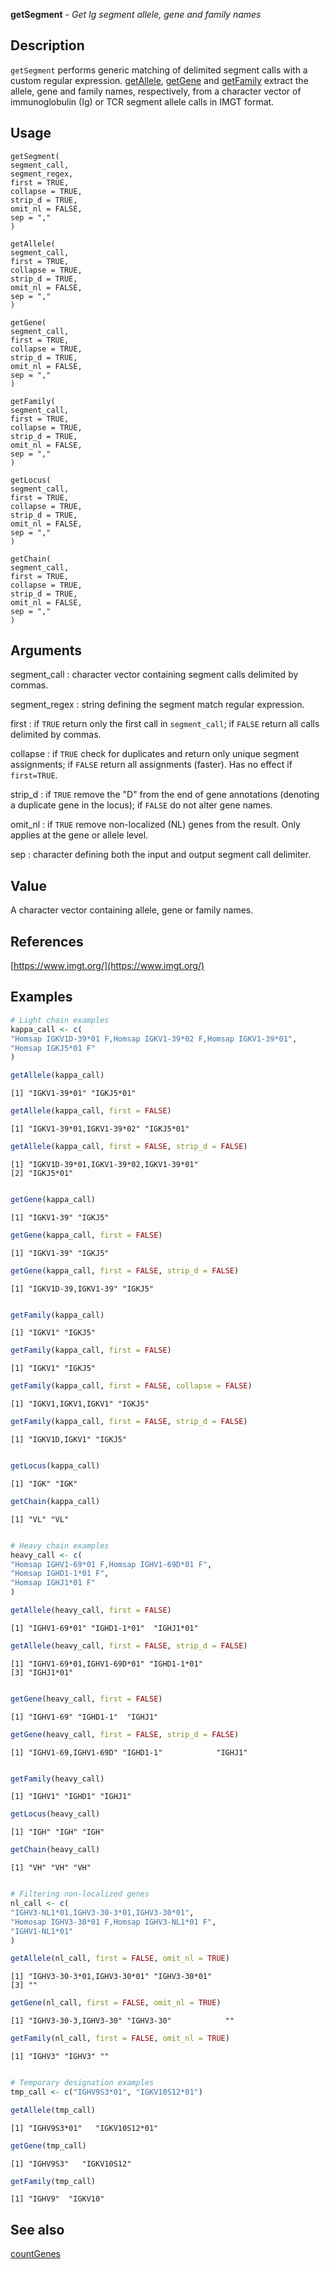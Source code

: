 **getSegment** - *Get Ig segment allele, gene and family names*

Description
--------------------

`getSegment` performs generic matching of delimited segment calls with a custom
regular expression. [getAllele](getSegment.md), [getGene](getSegment.md) and [getFamily](getSegment.md) extract
the allele, gene and family names, respectively, from a character vector of
immunoglobulin (Ig) or TCR segment allele calls in IMGT format.


Usage
--------------------
```
getSegment(
segment_call,
segment_regex,
first = TRUE,
collapse = TRUE,
strip_d = TRUE,
omit_nl = FALSE,
sep = ","
)
```
```
getAllele(
segment_call,
first = TRUE,
collapse = TRUE,
strip_d = TRUE,
omit_nl = FALSE,
sep = ","
)
```
```
getGene(
segment_call,
first = TRUE,
collapse = TRUE,
strip_d = TRUE,
omit_nl = FALSE,
sep = ","
)
```
```
getFamily(
segment_call,
first = TRUE,
collapse = TRUE,
strip_d = TRUE,
omit_nl = FALSE,
sep = ","
)
```
```
getLocus(
segment_call,
first = TRUE,
collapse = TRUE,
strip_d = TRUE,
omit_nl = FALSE,
sep = ","
)
```
```
getChain(
segment_call,
first = TRUE,
collapse = TRUE,
strip_d = TRUE,
omit_nl = FALSE,
sep = ","
)
```

Arguments
-------------------

segment_call
:   character vector containing segment calls delimited by commas.

segment_regex
:   string defining the segment match regular expression.

first
:   if `TRUE` return only the first call in
`segment_call`; if `FALSE` return all calls
delimited by commas.

collapse
:   if `TRUE` check for duplicates and return only unique
segment assignments; if `FALSE` return all assignments
(faster). Has no effect if `first=TRUE`.

strip_d
:   if `TRUE` remove the "D" from the end of gene annotations
(denoting a duplicate gene in the locus);
if `FALSE` do not alter gene names.

omit_nl
:   if `TRUE` remove non-localized (NL) genes from the result.
Only applies at the gene or allele level.

sep
:   character defining both the input and output segment call
delimiter.




Value
-------------------

A character vector containing allele, gene or family names.


References
-------------------

[https://www.imgt.org/](https://www.imgt.org/)



Examples
-------------------

```R
# Light chain examples
kappa_call <- c(
"Homsap IGKV1D-39*01 F,Homsap IGKV1-39*02 F,Homsap IGKV1-39*01",
"Homsap IGKJ5*01 F"
)

getAllele(kappa_call)

```


```
[1] "IGKV1-39*01" "IGKJ5*01"   

```


```R
getAllele(kappa_call, first = FALSE)

```


```
[1] "IGKV1-39*01,IGKV1-39*02" "IGKJ5*01"               

```


```R
getAllele(kappa_call, first = FALSE, strip_d = FALSE)

```


```
[1] "IGKV1D-39*01,IGKV1-39*02,IGKV1-39*01"
[2] "IGKJ5*01"                            

```


```R

getGene(kappa_call)

```


```
[1] "IGKV1-39" "IGKJ5"   

```


```R
getGene(kappa_call, first = FALSE)

```


```
[1] "IGKV1-39" "IGKJ5"   

```


```R
getGene(kappa_call, first = FALSE, strip_d = FALSE)

```


```
[1] "IGKV1D-39,IGKV1-39" "IGKJ5"             

```


```R

getFamily(kappa_call)

```


```
[1] "IGKV1" "IGKJ5"

```


```R
getFamily(kappa_call, first = FALSE)

```


```
[1] "IGKV1" "IGKJ5"

```


```R
getFamily(kappa_call, first = FALSE, collapse = FALSE)

```


```
[1] "IGKV1,IGKV1,IGKV1" "IGKJ5"            

```


```R
getFamily(kappa_call, first = FALSE, strip_d = FALSE)

```


```
[1] "IGKV1D,IGKV1" "IGKJ5"       

```


```R

getLocus(kappa_call)

```


```
[1] "IGK" "IGK"

```


```R
getChain(kappa_call)

```


```
[1] "VL" "VL"

```


```R

# Heavy chain examples
heavy_call <- c(
"Homsap IGHV1-69*01 F,Homsap IGHV1-69D*01 F",
"Homsap IGHD1-1*01 F",
"Homsap IGHJ1*01 F"
)

getAllele(heavy_call, first = FALSE)

```


```
[1] "IGHV1-69*01" "IGHD1-1*01"  "IGHJ1*01"   

```


```R
getAllele(heavy_call, first = FALSE, strip_d = FALSE)

```


```
[1] "IGHV1-69*01,IGHV1-69D*01" "IGHD1-1*01"              
[3] "IGHJ1*01"                

```


```R

getGene(heavy_call, first = FALSE)

```


```
[1] "IGHV1-69" "IGHD1-1"  "IGHJ1"   

```


```R
getGene(heavy_call, first = FALSE, strip_d = FALSE)

```


```
[1] "IGHV1-69,IGHV1-69D" "IGHD1-1"            "IGHJ1"             

```


```R

getFamily(heavy_call)

```


```
[1] "IGHV1" "IGHD1" "IGHJ1"

```


```R
getLocus(heavy_call)

```


```
[1] "IGH" "IGH" "IGH"

```


```R
getChain(heavy_call)

```


```
[1] "VH" "VH" "VH"

```


```R

# Filtering non-localized genes
nl_call <- c(
"IGHV3-NL1*01,IGHV3-30-3*01,IGHV3-30*01",
"Homosap IGHV3-30*01 F,Homsap IGHV3-NL1*01 F",
"IGHV1-NL1*01"
)

getAllele(nl_call, first = FALSE, omit_nl = TRUE)

```


```
[1] "IGHV3-30-3*01,IGHV3-30*01" "IGHV3-30*01"              
[3] ""                         

```


```R
getGene(nl_call, first = FALSE, omit_nl = TRUE)

```


```
[1] "IGHV3-30-3,IGHV3-30" "IGHV3-30"            ""                   

```


```R
getFamily(nl_call, first = FALSE, omit_nl = TRUE)

```


```
[1] "IGHV3" "IGHV3" ""     

```


```R

# Temporary designation examples
tmp_call <- c("IGHV9S3*01", "IGKV10S12*01")

getAllele(tmp_call)

```


```
[1] "IGHV9S3*01"   "IGKV10S12*01"

```


```R
getGene(tmp_call)

```


```
[1] "IGHV9S3"   "IGKV10S12"

```


```R
getFamily(tmp_call)

```


```
[1] "IGHV9"  "IGKV10"

```



See also
-------------------

[countGenes](countGenes.md)







